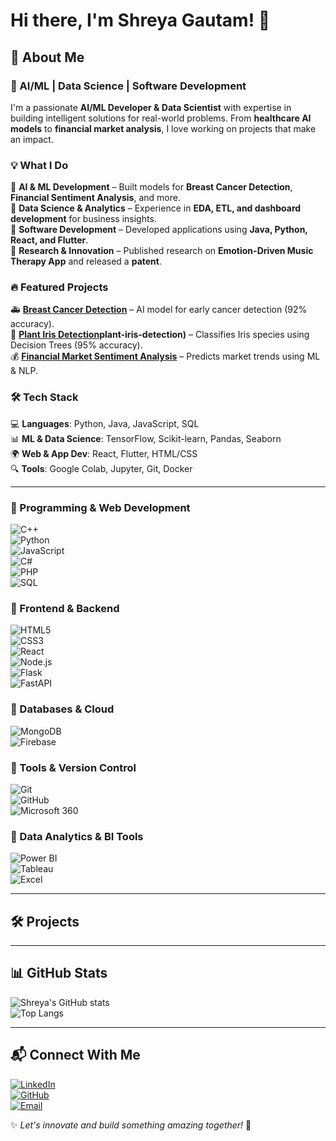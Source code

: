 # Hi there, I'm Shreya Gautam! 👋 

## 🚀 About Me  
 

### 🚀 AI/ML | Data Science | Software Development  

I'm a passionate **AI/ML Developer & Data Scientist** with expertise in building intelligent solutions for real-world problems. From **healthcare AI models** to **financial market analysis**, I love working on projects that make an impact.  

### 💡 What I Do  
🔹 **AI & ML Development** – Built models for **Breast Cancer Detection**, **Financial Sentiment Analysis**, and more.  
🔹 **Data Science & Analytics** – Experience in **EDA, ETL, and dashboard development** for business insights.  
🔹 **Software Development** – Developed applications using **Java, Python, React, and Flutter**.  
🔹 **Research & Innovation** – Published research on **Emotion-Driven Music Therapy App** and released a **patent**.  

### 🔥 Featured Projects  
🚑 **[Breast Cancer Detection](https://github.com/Shreya-Git29/breast-cancer-detection)** – AI model for early cancer detection (92% accuracy).  
🌿 **[Plant Iris Detection](https://github.com/Shreya-Git29)plant-iris-detection)** – Classifies Iris species using Decision Trees (95% accuracy).  
💰 **[Financial Market Sentiment Analysis](https://github.com/Shreya-Git29/financial-sentiment-analysis)** – Predicts market trends using ML & NLP.  

### 🛠️ Tech Stack  
💻 **Languages**: Python, Java, JavaScript, SQL  
📊 **ML & Data Science**: TensorFlow, Scikit-learn, Pandas, Seaborn  
🌍 **Web & App Dev**: React, Flutter, HTML/CSS  
🔍 **Tools**: Google Colab, Jupyter, Git, Docker  





---

### 🔹 Programming & Web Development  
![C++](https://img.shields.io/badge/-C++-000?&logo=C%2B%2B)  
![Python](https://img.shields.io/badge/-Python-000?&logo=Python)  
![JavaScript](https://img.shields.io/badge/-JavaScript-000?&logo=JavaScript)  
![C#](https://img.shields.io/badge/-C%23-000?&logo=Csharp)  
![PHP](https://img.shields.io/badge/-PHP-000?&logo=PHP)  
![SQL](https://img.shields.io/badge/-SQL-000?&logo=MySQL)  

### 🔹 Frontend & Backend  
![HTML5](https://img.shields.io/badge/-HTML5-000?&logo=HTML5)  
![CSS3](https://img.shields.io/badge/-CSS3-000?&logo=CSS3)  
![React](https://img.shields.io/badge/-React-000?&logo=React)  
![Node.js](https://img.shields.io/badge/-Node.js-000?&logo=Node.js)  
![Flask](https://img.shields.io/badge/-Flask-000?&logo=Flask)  
![FastAPI](https://img.shields.io/badge/-FastAPI-000?&logo=FastAPI)  

### 🔹 Databases & Cloud  
![MongoDB](https://img.shields.io/badge/-MongoDB-000?&logo=MongoDB)  
![Firebase](https://img.shields.io/badge/-Firebase-000?&logo=Firebase)  

### 🔹 Tools & Version Control  
![Git](https://img.shields.io/badge/-Git-000?&logo=Git)  
![GitHub](https://img.shields.io/badge/-GitHub-000?&logo=GitHub)  
![Microsoft 360](https://img.shields.io/badge/-Microsoft_Office-000?&logo=Microsoft-Office)  

### 🔹 Data Analytics & BI Tools  
![Power BI](https://img.shields.io/badge/-Power_BI-000?&logo=Power-BI)  
![Tableau](https://img.shields.io/badge/-Tableau-000?&logo=Tableau)  
![Excel](https://img.shields.io/badge/-Excel-000?&logo=Microsoft-Excel)  
  


---

## 🛠 Projects  


---

## 📊 GitHub Stats  
![Shreya's GitHub stats](https://github-readme-stats.vercel.app/api?username=Shreya-Git29&show_icons=true&theme=tokyonight)  
![Top Langs](https://github-readme-stats.vercel.app/api/top-langs/?username=Shreya-Git29&layout=compact&theme=tokyonight)  

---

## 📬 Connect With Me  
[![LinkedIn](https://img.shields.io/badge/LinkedIn-0A66C2?style=for-the-badge&logo=linkedin&logoColor=white)](https://www.linkedin.com/in/shreya-gautam-821216252/)  
[![GitHub](https://img.shields.io/badge/GitHub-181717?style=for-the-badge&logo=github&logoColor=white)](https://github.com/Shreya-Git29)  
[![Email](https://img.shields.io/badge/Email-D14836?style=for-the-badge&logo=gmail&logoColor=white)](mailto:gautamshreya04@gmail.com)  

✨ _Let's innovate and build something amazing together!_ 🚀  
